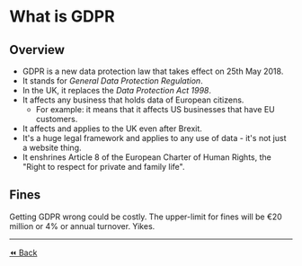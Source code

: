 # What is GDPR

## Overview
- GDPR is a new data protection law that takes effect on 25th May 2018.
- It stands for _General Data Protection Regulation_.
- In the UK, it replaces the _Data Protection Act 1998_.
- It affects any business that holds data of European citizens.
	- For example: it means that it affects US businesses that have EU customers.
- It affects and applies to the UK even after Brexit.
- It's a huge legal framework and applies to any use of data - it's not just a website thing.
- It enshrines Article 8 of the European Charter of Human Rights, the "Right to respect for private and family life".

## Fines
Getting GDPR wrong could be costly. The upper-limit for fines will be €20 million or 4% or annual turnover. Yikes.

---

[⏪ Back](https://github.com/madebymutual/GDPR-ePR-Guide/blob/master/en/toc.md)
